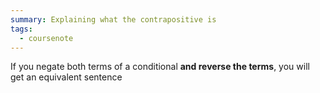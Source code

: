 ```yaml
---
summary: Explaining what the contrapositive is
tags:
  - coursenote
---
```

If you negate both terms of a conditional **and reverse the terms**, you will get an equivalent sentence